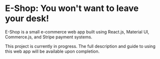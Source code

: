 # E-Shop: You won't want to leave your desk!

E-Shop is a small e-commerce web app built using React.js, Material UI, Commerce.js, and Stripe payment systems. 

This project is currently in progress. The full description and guide to using this web app will be available upon completion.
